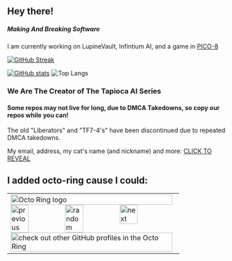 ## Hey there!

##### Making And Breaking Software

I am currently working on LupineVault, Infintium AI, and a game in [PICO-8](https://www.pico-8.com/)

[![GitHub Streak](https://streak-stats.demolab.com?user=tf7software&theme=tokyonight-duo&hide_border=true&date_format=M%20j%5B%2C%20Y%5D&mode=weekly)](https://git.io/streak-stats)

[![GitHub stats](https://github-readme-stats.vercel.app/api?username=tf7software&theme=dark)](https://github.com/anuraghazra/github-readme-stats)      ![Top Langs](https://github-readme-stats.vercel.app/api/top-langs/?username=tf7software&layout=compact&theme=dark)


### We Are The Creator of The Tapioca AI Series

#### Some repos may not live for long, due to DMCA Takedowns, so copy our repos while you can!

The old "Liberators" and "TF7-4's" have been discontinued due to repeated DMCA takedowns.

My email, address, my cat's name (and nickname) and more: <a href="https://spamty.eu/show/v6/20378/bfccad7d8d7e1e8ec1bfd523/" onclick="mailhidepopup=window.open('https://spamty.eu/show/v6/20378/bfccad7d8d7e1e8ec1bfd523/','mailhidepopup','width=580,height=635'); return false;">CLICK TO REVEAL</a>


<!--
**rhenrywarren/rhenrywarren** is a ✨ _special_ ✨ repository because its `README.md` (this file) appears on your GitHub profile.
#H
Here are some ideas to get you started:
### HI
- 🔭 I’m currently working on ...
### I'm working on a couple of apps and vst plugins
- 🌱 I’m currently learning ...
- 👯 I’m looking to collaborate on ...
- 🤔 I’m looking for help with ...
- 💬 Ask me about ...
- 📫 How to reach me: ...
- 😄 Pronouns: ...
- ⚡ Fun fact: ...
-->


I added octo-ring cause I could:
---
<table><tbody><tr><td><a href="https://octo-ring.com/"><img src="https://octo-ring.com/static/img/widget/top.png" width="99%" alt="Octo Ring logo" align="top"></a><br><a href="https://octo-ring.com/p/tf7software/prev"><img src="https://octo-ring.com/static/img/widget/prev.png" width="33%" alt="previous" align="top" title="previous profile"></a><a href="https://octo-ring.com/p/tf7software/random"><img src="https://octo-ring.com/static/img/widget/random.png" width="33%" alt="random" align="top" title="random profile"></a><a href="https://octo-ring.com/p/tf7software/next"><img src="https://octo-ring.com/static/img/widget/next.png" width="33%" alt="next" align="top" title="next profile"></a><br><a href="https://octo-ring.com/"><img src="https://octo-ring.com/static/img/widget/bottom.png" width="99%" alt="check out other GitHub profiles in the Octo Ring" align="top"></a></td></tr></tbody></table>
